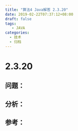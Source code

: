 ```yaml
---
title: "算法4 Java解答 2.3.20"
date: 2019-02-22T07:37:12+08:00
draft: false
tags:
   - JAVA
categories:
  - 技术
  - 归档
---
```



# 2.3.20

## 问题：


## 分析：


## 参考：


